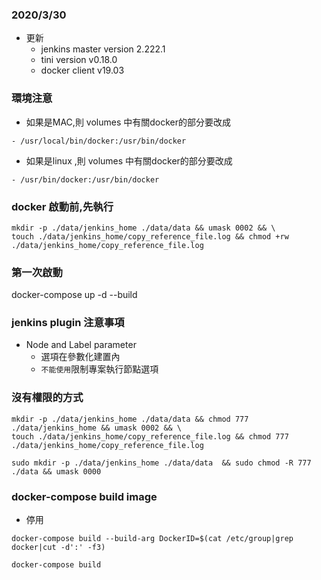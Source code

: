 ### 2020/3/30
- 更新
  - jenkins master version 2.222.1
  - tini version v0.18.0
  - docker client v19.03
### 環境注意
- 如果是MAC,則 volumes 中有關docker的部分要改成
```
- /usr/local/bin/docker:/usr/bin/docker
```
- 如果是linux ,則 volumes 中有關docker的部分要改成
```
- /usr/bin/docker:/usr/bin/docker
 ```
### docker 啟動前,先執行
```
mkdir -p ./data/jenkins_home ./data/data && umask 0002 && \
touch ./data/jenkins_home/copy_reference_file.log && chmod +rw ./data/jenkins_home/copy_reference_file.log
```
### 第一次啟動
docker-compose up -d --build

### jenkins plugin 注意事項
- Node and Label parameter
  - 選項在參數化建置內
  - `不能使用`限制專案執行節點選項
### 沒有權限的方式
```
mkdir -p ./data/jenkins_home ./data/data && chmod 777 ./data/jenkins_home && umask 0002 && \
touch ./data/jenkins_home/copy_reference_file.log && chmod 777 ./data/jenkins_home/copy_reference_file.log

sudo mkdir -p ./data/jenkins_home ./data/data  && sudo chmod -R 777 ./data && umask 0000
```
### docker-compose build image
- 停用
```
docker-compose build --build-arg DockerID=$(cat /etc/group|grep docker|cut -d':' -f3)
```

```
docker-compose build
```

